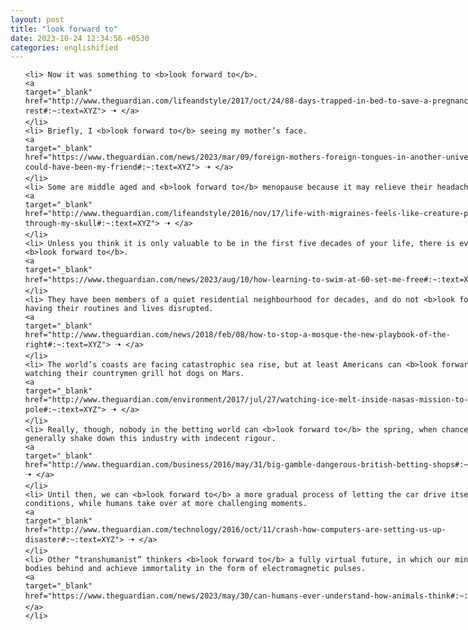 ```yaml
---
layout: post
title: "look forward to"
date: 2023-10-24 12:34:56 +0530
categories: englishified
---
```

<style>
    ol {
        width: 800px;
        margin: 0 auto;
    }
ol li {
    font-size: 18px;
    line-height: 1.5;
    padding-bottom: 8px;
}
</style>
<ol>

    <li> Now it was something to <b>look forward to</b>.
    <a 
    target="_blank" 
    href="http://www.theguardian.com/lifeandstyle/2017/oct/24/88-days-trapped-in-bed-to-save-a-pregnancy-bed-rest#:~:text=XYZ"> 🠢 </a>
    </li>
    <li> Briefly, I <b>look forward to</b> seeing my mother’s face.
    <a 
    target="_blank" 
    href="https://www.theguardian.com/news/2023/mar/09/foreign-mothers-foreign-tongues-in-another-universe-she-could-have-been-my-friend#:~:text=XYZ"> 🠢 </a>
    </li>
    <li> Some are middle aged and <b>look forward to</b> menopause because it may relieve their headaches.
    <a 
    target="_blank" 
    href="http://www.theguardian.com/lifeandstyle/2016/nov/17/life-with-migraines-feels-like-creature-pushing-through-my-skull#:~:text=XYZ"> 🠢 </a>
    </li>
    <li> Unless you think it is only valuable to be in the first five decades of your life, there is everything to <b>look forward to</b>.
    <a 
    target="_blank" 
    href="https://www.theguardian.com/news/2023/aug/10/how-learning-to-swim-at-60-set-me-free#:~:text=XYZ"> 🠢 </a>
    </li>
    <li> They have been members of a quiet residential neighbourhood for decades, and do not <b>look forward to</b> having their routines and lives disrupted.
    <a 
    target="_blank" 
    href="http://www.theguardian.com/news/2018/feb/08/how-to-stop-a-mosque-the-new-playbook-of-the-right#:~:text=XYZ"> 🠢 </a>
    </li>
    <li> The world’s coasts are facing catastrophic sea rise, but at least Americans can <b>look forward to</b> watching their countrymen grill hot dogs on Mars.
    <a 
    target="_blank" 
    href="http://www.theguardian.com/environment/2017/jul/27/watching-ice-melt-inside-nasas-mission-to-the-north-pole#:~:text=XYZ"> 🠢 </a>
    </li>
    <li> Really, though, nobody in the betting world can <b>look forward to</b> the spring, when chancellors generally shake down this industry with indecent rigour.
    <a 
    target="_blank" 
    href="http://www.theguardian.com/business/2016/may/31/big-gamble-dangerous-british-betting-shops#:~:text=XYZ"> 🠢 </a>
    </li>
    <li> Until then, we can <b>look forward to</b> a more gradual process of letting the car drive itself in easier conditions, while humans take over at more challenging moments.
    <a 
    target="_blank" 
    href="http://www.theguardian.com/technology/2016/oct/11/crash-how-computers-are-setting-us-up-disaster#:~:text=XYZ"> 🠢 </a>
    </li>
    <li> Other “transhumanist” thinkers <b>look forward to</b> a fully virtual future, in which our minds leave our bodies behind and achieve immortality in the form of electromagnetic pulses.
    <a 
    target="_blank" 
    href="https://www.theguardian.com/news/2023/may/30/can-humans-ever-understand-how-animals-think#:~:text=XYZ"> 🠢 </a>
    </li>